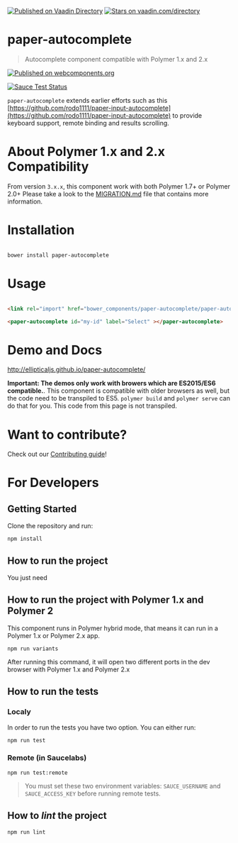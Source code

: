 [![Published on Vaadin  Directory](https://img.shields.io/badge/Vaadin%20Directory-published-00b4f0.svg)](https://vaadin.com/directory/component/ellipticaljspaper-autocomplete)
[![Stars on vaadin.com/directory](https://img.shields.io/vaadin-directory/star/ellipticaljspaper-autocomplete.svg)](https://vaadin.com/directory/component/ellipticaljspaper-autocomplete)

# paper-autocomplete

> Autocomplete component compatible with Polymer 1.x and 2.x

[![Published on webcomponents.org](https://img.shields.io/badge/webcomponents.org-published-blue.svg)](https://www.webcomponents.org/element/ellipticaljs/paper-autocomplete)

[![Sauce Test Status](https://saucelabs.com/browser-matrix/jhuesos.svg)](https://saucelabs.com/u/jhuesos)

`paper-autocomplete` extends earlier efforts such as this 
[https://github.com/rodo1111/paper-input-autocomplete](https://github.com/rodo1111/paper-input-autocomplete) to provide 
keyboard support, remote binding and results scrolling.

# About Polymer 1.x and 2.x Compatibility
From version `3.x.x`, this component work with both Polymer 1.7+ or Polymer 2.0+ Please take a look to the 
[MIGRATION.md](./MIGRATION.md) file that contains more information.

# Installation

``` bash

bower install paper-autocomplete

```

# Usage

```html

<link rel="import" href="bower_components/paper-autocomplete/paper-autocomplete.html">

<paper-autocomplete id="my-id" label="Select" ></paper-autocomplete>

```

# Demo and Docs

http://ellipticaljs.github.io/paper-autocomplete/

**Important: The demos only work with browers which are ES2015/ES6 compatible.**. This component is compatible with older 
browsers as well, but the code need to be transpiled to ES5. `polymer build` and `polymer serve` can do that for you.
This code from this page is not transpiled.

# Want to contribute?

Check out our [Contributing guide](./CONTRIBUTING.md)! 

# For Developers

## Getting Started

Clone the repository and run:

`npm install`

## How to run the project

You just need

## How to run the project with Polymer 1.x and Polymer 2
This component runs in Polymer hybrid mode, that means it can run in a Polymer 1.x or Polymer 2.x app.
```
npm run variants
```
After running this command, it will open two different ports  in the dev browser with Polymer 1.x and Polymer 2.x

## How to run the tests

### Localy

In order to run the tests you have two option. You can either run:

```
npm run test
```

### Remote (in Saucelabs)

```
npm run test:remote
```
> You must set these two environment variables: `SAUCE_USERNAME` and `SAUCE_ACCESS_KEY` before running remote tests.


## How to *lint* the project

```
npm run lint
```
